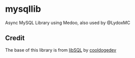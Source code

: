 # mysqllib
Async MySQL Library using Medoo, also used by @LydoxMC

## Credit
The base of this library is from [libSQL](github.com/cooldogepm/libSQL) by [cooldogedev](https://github.com/cooldogedev)
